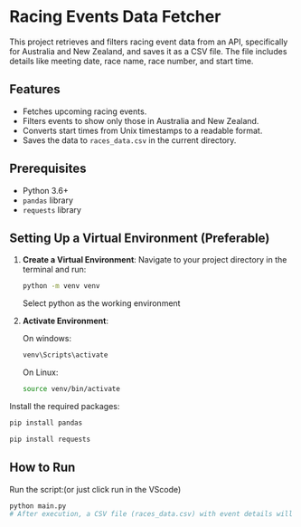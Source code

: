# Racing Events Data Fetcher

This project retrieves and filters racing event data from an API, specifically for Australia and New Zealand, and saves it as a CSV file. The file includes details like meeting date, race name, race number, and start time.

## Features
- Fetches upcoming racing events.
- Filters events to show only those in Australia and New Zealand.
- Converts start times from Unix timestamps to a readable format.
- Saves the data to `races_data.csv` in the current directory.

## Prerequisites
- Python 3.6+
- `pandas` library
- `requests` library

## Setting Up a Virtual Environment (Preferable)

1. **Create a Virtual Environment**:
   Navigate to your project directory in the terminal and run:
   ```bash
   python -m venv venv
   ```
   Select python as the working environment
   
3. **Activate Environment**:
   
   On windows:
   ```bash
   venv\Scripts\activate
   ```
   On Linux:
   ```bash
   source venv/bin/activate
   ```

Install the required packages:
```bash
pip install pandas
```
```bash
pip install requests
```

## How to Run
Run the script:(or just click run in the VScode)

```bash
python main.py
# After execution, a CSV file (races_data.csv) with event details will be created in the current directory.
```








